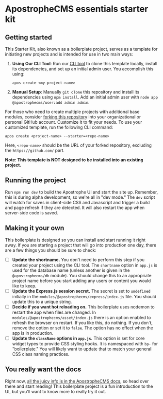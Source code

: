 # ApostropheCMS essentials starter kit

## Getting started

This Starter Kit, also known as a boilerplate project, serves as a template for initiating new projects and is intended for use in two main ways:

1. **Using Our CLI Tool**: Run our [CLI tool](https://github.com/apostrophecms/cli) to clone this template locally, install its dependencies, and set up an initial admin user. You accomplish this using:

   `apos create <my-project-name>`

2. **Manual Setup**: Manually `git clone` this repository and install its dependencies using `npm install`. Add an initial admin user with `node app @apostrophecms/user:add admin admin`.

For those who need to create multiple projects with additional base modules, consider [forking this repository](https://docs.github.com/en/pull-requests/collaborating-with-pull-requests/working-with-forks/about-forks) into your organizational or personal GitHub account. Customize it to fit your needs. To use your customized template, run the following CLI command:

`apos create <project-name> --starter=<repo-name>`

Here, `<repo-name>` should be the URL of your forked repository, excluding the `https://github.com/` part.

**Note: This template is NOT designed to be installed into an existing project.**

## Running the project

Run `npm run dev` to build the Apostrophe UI and start the site up. Remember, this is during alpha development, so we're all in "dev mode." The `dev` script will watch for saves in client-side CSS and Javascript and trigger a build and page refresh if they are detected. It will also restart the app when server-side code is saved.

## Making it your own

This boilerplate is designed so you can install and start running it right away. If you are starting a project that will go into production one day, there are a few things you should be sure to check:

- [ ] **Update the shortname.** You don't need to perform this step if you created your project using the CLI tool. The `shortname` option in `app.js` is used for the database name (unless another is given in the `@apostrophecms/db` module). You should change this to an appropriate project name before you start adding any users or content you would like to keep.
- [ ] **Update the Express.js session secret.** The secret is set to `undefined` initially in the `modules/@apostrophecms/express/index.js` file. You should update this to a unique string.
- [ ] **Decide if you want hot reloading on.** This boilerplate uses nodemon to restart the app when files are changed. In `modules/@apostrophecms/asset/index.js` there is an option enabled to refresh the browser on restart. If you like this, do nothing. If you don't, remove the option or set it to `false`. The option has no effect when the app is in production.
- [ ] **Update the `className` options in `app.js`.** This option is set for core widget types to provide CSS styling hooks. It is namespaced with `bp-` for "boilerplate." You will likely want to update that to match your general CSS class naming practices.

## You really want the docs

Right now, [all the juicy info is in the ApostropheCMS docs](https://docs.apostrophecms.org), so head over there and start reading! This boilerplate project is a fun introduction to the UI, but you'll want to know more to really try it out.
